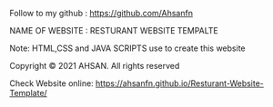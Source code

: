 Follow to my github : https://github.com/Ahsanfn

NAME OF WEBSITE : RESTURANT WEBSITE TEMPALTE 

Note: HTML,CSS and JAVA SCRIPTS use to create this website

Copyright © 2021 AHSAN. All rights reserved

Check Website online: https://ahsanfn.github.io/Resturant-Website-Template/
